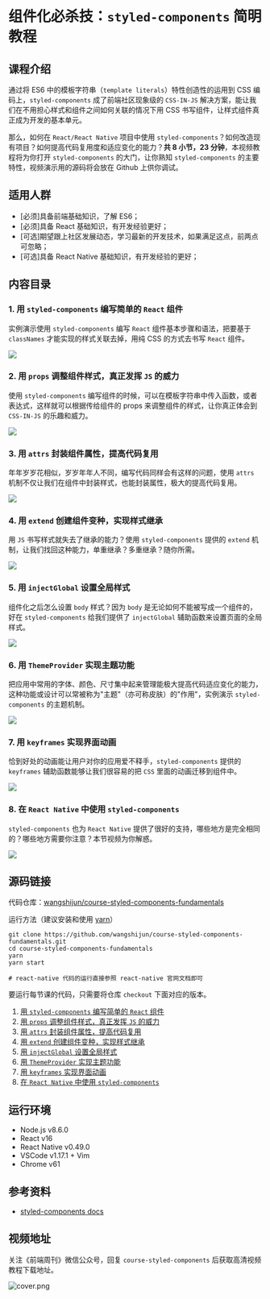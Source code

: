 # 组件化必杀技：`styled-components` 简明教程

## 课程介绍

通过将 ES6 中的模板字符串（`template literals`）特性创造性的运用到 CSS 编码上，`styled-components` 成了前端社区现象级的 `CSS-IN-JS` 解决方案，能让我们在不用担心样式和组件之间如何关联的情况下用 CSS 书写组件，让样式组件真正成为开发的基本单元。

那么，如何在 `React/React Native` 项目中使用 `styled-components`？如何改造现有项目？如何提高代码复用度和适应变化的能力？**共 8 小节，23 分钟**，本视频教程将为你打开 `styled-components` 的大门，让你熟知 `styled-components` 的主要特性，视频演示用的源码将会放在 Github 上供你调试。

## 适用人群

* [必须]具备前端基础知识，了解 ES6；
* [必须]具备 React 基础知识，有开发经验更好；
* [可选]期望跟上社区发展动态，学习最新的开发技术，如果满足这点，前两点可忽略；
* [可选]具备 React Native 基础知识，有开发经验的更好；

## 内容目录

### 1. 用 `styled-components` 编写简单的 `React` 组件

实例演示使用 `styled-components` 编写 `React` 组件基本步骤和语法，把要基于 `classNames` 才能实现的样式关联去掉，用纯 CSS 的方式去书写 `React` 组件。

[![](./assets/01-replace-basic-presentation-components.png)](https://v.qq.com/iframe/player.html?vid=o1327y4isjw&width=660&height=371.25&auto=0)

### 2. 用 `props` 调整组件样式，真正发挥 `JS` 的威力

使用 `styled-components` 编写组件的时候，可以在模板字符串中传入函数，或者表达式，这样就可以根据传给组件的 props 来调整组件的样式，让你真正体会到 `CSS-IN-JS` 的乐趣和威力。

[![](./assets/02-adapting-style-using-props.png)](https://v.qq.com/iframe/player.html?vid=h13274ia83v&width=660&height=371.25&auto=0)

### 3. 用 `attrs` 封装组件属性，提高代码复用

年年岁岁花相似，岁岁年年人不同，编写代码同样会有这样的问题，使用 `attrs` 机制不仅让我们在组件中封装样式，也能封装属性，极大的提高代码复用。

[![](./assets/03-acheive-code-reuse-with-additional-props.png)](https://v.qq.com/iframe/player.html?vid=c13275ibr7i&width=660&height=371.25&auto=0)

### 4. 用 `extend` 创建组件变种，实现样式继承

用 `JS` 书写样式就失去了继承的能力？使用 `styled-components` 提供的 `extend` 机制，让我们找回这种能力，单重继承？多重继承？随你所需。

[![](./assets/04-using-extend-to-reuse-style.png)](https://v.qq.com/iframe/player.html?vid=d1327mc5tb4&width=660&height=371.25&auto=0)

### 5. 用 `injectGlobal` 设置全局样式

组件化之后怎么设置 `body` 样式？因为 `body` 是无论如何不能被写成一个组件的，好在 `styled-components` 给我们提供了 `injectGlobal` 辅助函数来设置页面的全局样式。

[![](./assets/05-use-injectglobal-for-global-styling.png)](https://v.qq.com/iframe/player.html?vid=s1327kq80qu&width=660&height=371.25&auto=0)

### 6. 用 `ThemeProvider` 实现主题功能

把应用中常用的字体、颜色、尺寸集中起来管理能极大提高代码适应变化的能力，这种功能或设计可以常被称为"主题"（亦可称皮肤）的"作用"，实例演示 `styled-components` 的主题机制。

[![](./assets/06-using-theme-provider-for-config.png)](https://v.qq.com/iframe/player.html?vid=o1327ra0tf1&width=660&height=371.25&auto=0)

### 7. 用 `keyframes` 实现界面动画

恰到好处的动画能让用户对你的应用爱不释手，`styled-components` 提供的 `keyframes` 辅助函数能够让我们很容易的把 `CSS` 里面的动画迁移到组件中。

[![](./assets/07-using-keyframes-for-animation.png)](https://v.qq.com/iframe/player.html?vid=x13273bxic5&width=660&height=371.25&auto=0)

### 8. 在 `React Native` 中使用 `styled-components`

`styled-components` 也为 `React Native` 提供了很好的支持，哪些地方是完全相同的？哪些地方需要你注意？本节视频为你解惑。

[![](./assets/08-using-styled-components-in-react-native.png)](https://v.qq.com/iframe/player.html?vid=i1327nx3fco&width=660&height=371.25&auto=0)

## 源码链接

代码仓库：[wangshijun/course-styled-components-fundamentals](https://github.com/wangshijun/course-styled-components-fundamentals)

运行方法（建议安装和使用 [yarn](https://yarnpkg.com/en/)）

```shell
git clone https://github.com/wangshijun/course-styled-components-fundamentals.git
cd course-styled-components-fundamentals
yarn
yarn start

# react-native 代码的运行直接参照 react-native 官网文档即可
```

要运行每节课的代码，只需要将仓库 `checkout` 下面对应的版本。

1. [用 `styled-components` 编写简单的 `React` 组件](https://github.com/wangshijun/course-styled-components-fundamentals/commit/f0a8891339305a513fbcc20481c79e1dd5e1aad8)
1. [用 `props` 调整组件样式，真正发挥 `JS` 的威力](https://github.com/wangshijun/course-styled-components-fundamentals/commit/7abd6a4a69d8175ddd7f9a7ca78e4e857f1e5ce2)
1. [用 `attrs` 封装组件属性，提高代码复用](https://github.com/wangshijun/course-styled-components-fundamentals/commit/0155754871ca2b20eb8f7e06898367e0b64ef7f9)
1. [用 `extend` 创建组件变种，实现样式继承](https://github.com/wangshijun/course-styled-components-fundamentals/commit/e0b7741188e72dec976b0508d006d75097c62b8d)
1. [用 `injectGlobal` 设置全局样式](https://github.com/wangshijun/course-styled-components-fundamentals/commit/5c3d55bee67b074d775b82f631faa0b617fed7e6)
1. [用 `ThemeProvider` 实现主题功能](https://github.com/wangshijun/course-styled-components-fundamentals/commit/e4ae93446f3fddb689828563bb4ae3d9344db395)
1. [用 `keyframes` 实现界面动画](https://github.com/wangshijun/course-styled-components-fundamentals/commit/85c56ec1b05c70defbb9f0e4aa3d1e8fa7da1a44)
1. [在 `React Native` 中使用 `styled-components`](https://github.com/wangshijun/course-styled-components-fundamentals/commit/2ba53f047a81cf31390156e9a5418019bf0c3386)

## 运行环境

* Node.js v8.6.0
* React v16
* React Native v0.49.0
* VSCode v1.17.1 + Vim
* Chrome v61

## 参考资料

* [styled-components docs](https://www.styled-components.com/docs)

## 视频地址

关注《前端周刊》微信公众号，回复 `course-styled-components` 后获取高清视频教程下载地址。

![cover.png](./assets/cover.png)

